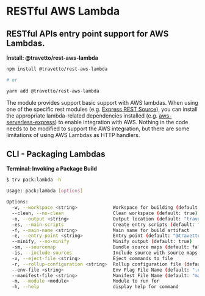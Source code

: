 <!-- This file was generated by @travetto/doc and should not be modified directly -->
<!-- Please modify https://github.com/travetto/travetto/tree/main/module/rest-aws-lambda/DOC.tsx and execute "npx trv doc" to rebuild -->
# RESTful AWS Lambda

## RESTful APIs entry point support for AWS Lambdas.

**Install: @travetto/rest-aws-lambda**
```bash
npm install @travetto/rest-aws-lambda

# or

yarn add @travetto/rest-aws-lambda
```

The module provides support basic support with AWS lambdas. When using one of the specific rest modules (e.g. [Express REST Source](https://github.com/travetto/travetto/tree/main/module/rest-express#readme "Express provider for the travetto rest module.")), you can install the appropriate lambda-related dependencies installed (e.g. [aws-serverless-express](https://github.com/awslabs/aws-serverless-express/blob/master/README.md)) to enable integration with AWS.  Nothing in the code needs to be modified to support the AWS integration, but there are some limitations of using AWS Lambdas as HTTP handlers.

## CLI - Packaging Lambdas

**Terminal: Invoking a Package Build**
```bash
$ trv pack:lambda -h

Usage: pack:lambda [options]

Options:
  -w, --workspace <string>             Workspace for building (default: "/tmp/<temp-folder>")
  --clean, --no-clean                  Clean workspace (default: true)
  -o, --output <string>                Output location (default: "travetto_rest-aws-lambda.zip")
  -es, --main-scripts                  Create entry scripts (default: false)
  -f, --main-name <string>             Main name for build artifact
  -e, --entry-point <string>           Entry point (default: "@travetto/rest-aws-lambda/support/entry.handler")
  --minify, --no-minify                Minify output (default: true)
  -sm, --sourcemap                     Bundle source maps (default: false)
  -is, --include-sources               Include source with source maps (default: false)
  -x, --eject-file <string>            Eject commands to file
  -r, --rollup-configuration <string>  Rollup configuration file (default: "@travetto/pack/support/bin/rollup")
  --env-file <string>                  Env Flag File Name (default: ".env")
  --manifest-file <string>             Manifest File Name (default: "manifest.json")
  -m, --module <module>                Module to run for
  -h, --help                           display help for command
```
